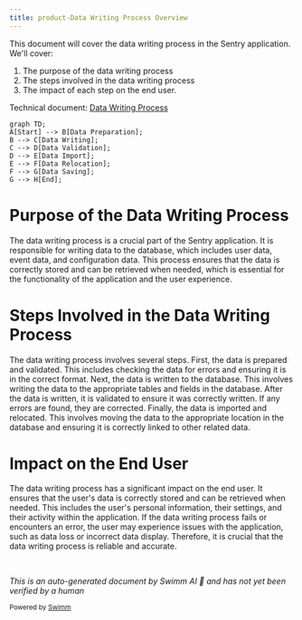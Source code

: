 ```yaml
---
title: product-Data Writing Process Overview
---
```

This document will cover the data writing process in the Sentry application. We'll cover:

1. The purpose of the data writing process
2. The steps involved in the data writing process
3. The impact of each step on the end user.

Technical document: <SwmLink doc-title="Data Writing Process">[Data Writing Process](/.swm/data-writing-process.z68hlyoq.sw.md)</SwmLink>

```mermaid
graph TD;
A[Start] --> B[Data Preparation];
B --> C[Data Writing];
C --> D[Data Validation];
D --> E[Data Import];
E --> F[Data Relocation];
F --> G[Data Saving];
G --> H[End];
```

# Purpose of the Data Writing Process

The data writing process is a crucial part of the Sentry application. It is responsible for writing data to the database, which includes user data, event data, and configuration data. This process ensures that the data is correctly stored and can be retrieved when needed, which is essential for the functionality of the application and the user experience.

# Steps Involved in the Data Writing Process

The data writing process involves several steps. First, the data is prepared and validated. This includes checking the data for errors and ensuring it is in the correct format. Next, the data is written to the database. This involves writing the data to the appropriate tables and fields in the database. After the data is written, it is validated to ensure it was correctly written. If any errors are found, they are corrected. Finally, the data is imported and relocated. This involves moving the data to the appropriate location in the database and ensuring it is correctly linked to other related data.

# Impact on the End User

The data writing process has a significant impact on the end user. It ensures that the user's data is correctly stored and can be retrieved when needed. This includes the user's personal information, their settings, and their activity within the application. If the data writing process fails or encounters an error, the user may experience issues with the application, such as data loss or incorrect data display. Therefore, it is crucial that the data writing process is reliable and accurate.

&nbsp;

*This is an auto-generated document by Swimm AI 🌊 and has not yet been verified by a human*

<SwmMeta version="3.0.0" repo-id="Z2l0aHViJTNBJTNBc2VudHJ5LWRlbW8lM0ElM0FTd2ltbS1EZW1v" repo-name="sentry-demo" doc-type="product-flows"><sup>Powered by [Swimm](/)</sup></SwmMeta>
